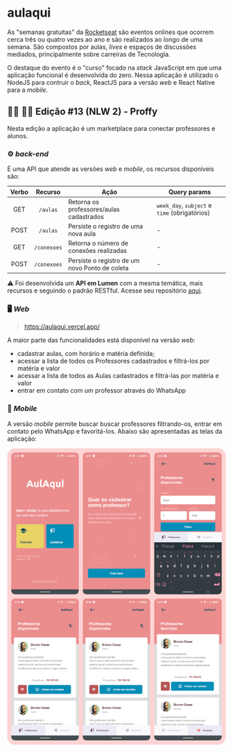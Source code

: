 # aulaqui

As "semanas gratuitas" da [Rocketseat](https://rocketseat.com.br/) são eventos onlines que ocorrem cerca três ou quatro vezes ao ano e são realizados ao longo de uma semana. São compostos por aulas, _lives_ e espaços de discussões mediados, principalmente sobre carreiras de Tecnologia.

O destaque do evento é o "curso" focado na _stack_ JavaScript em que uma aplicação funcional é desenvolvida do zero. Nessa aplicação é utilizado o NodeJS para contruir o _back_, ReactJS para a versão _web_ e React Native para a _mobile_.

## :woman_teacher: :woman_student: Edição #13 (NLW 2) - Proffy
Nesta edição a aplicação é um marketplace para conectar professores e alunos.

### :gear: _back-end_

É uma API que atende as versões _web_ e _mobile_, os recursos disponíveis são:

| Verbo | Recurso | Ação | Query params |
|:-:|:-:|-|-|
| GET | `/aulas` | Retorna os professores/aulas cadastrados | `week_day`, `subject` e `time` (obrigatórios) |
| POST | `/aulas` | Persiste o registro de uma nova aula | - |
| GET | `/conexoes` | Retorna o número de conexões realizadas | - |
| POST | `/conexoes` | Persiste o registro de um novo Ponto de coleta | - |

:warning: Foi desenvolvida um **API em Lumen** com a mesma temática, mais recursos e seguindo o padrão RESTful. Acesse seu repositório [aqui](https://github.com/brnocesar/api-lumen-aulaqui).

### :desktop_computer: _Web_

> https://aulaqui.vercel.app/

A maior parte das funcionalidades está disponível na versão _web_:
- cadastrar aulas, com horário e matéria definida;
- acessar a lista de todos os Professores cadastrados e filtrá-los por matéria e valor
- acessar a lista de todos as Aulas cadastrados e filtrá-las por matéria e valor
- entrar em contato com um professor através do WhatsApp

### :iphone: _Mobile_
A versão _mobile_ permite buscar buscar professores filtrando-os, entrar em contato pelo WhatsApp e favoritá-los. Abaixo são apresentadas as telas da aplicação:

<p><img src="./imagens/aulaqui-mobile.png" alt="Telas da versão mobile"></p>
